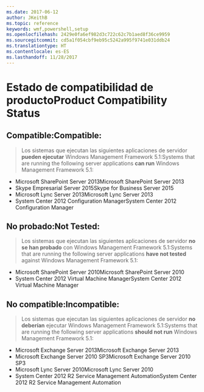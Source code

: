 ```yaml
---
ms.date: 2017-06-12
author: JKeithB
ms.topic: reference
keywords: wmf,powershell,setup
ms.openlocfilehash: 2429e0fa6ef982d3c722c62c7b1aed8f36ce9959
ms.sourcegitcommit: cd5a1f054cbf9eb95c5242a995f9741e031ddb24
ms.translationtype: HT
ms.contentlocale: es-ES
ms.lasthandoff: 11/28/2017
---
```

# <a name="product-compatibility-status"></a><span data-ttu-id="dc610-102">Estado de compatibilidad de producto</span><span class="sxs-lookup"><span data-stu-id="dc610-102">Product Compatibility Status</span></span>

## <a name="compatible"></a><span data-ttu-id="dc610-103">Compatible:</span><span class="sxs-lookup"><span data-stu-id="dc610-103">Compatible:</span></span>
> <span data-ttu-id="dc610-104">Los sistemas que ejecutan las siguientes aplicaciones de servidor **pueden ejecutar** Windows Management Framework 5.1:</span><span class="sxs-lookup"><span data-stu-id="dc610-104">Systems that are running the following server applications **can run** Windows Management Framework 5.1:</span></span>

- <span data-ttu-id="dc610-105">Microsoft SharePoint Server 2013</span><span class="sxs-lookup"><span data-stu-id="dc610-105">Microsoft SharePoint Server 2013</span></span>
- <span data-ttu-id="dc610-106">Skype Empresarial Server 2015</span><span class="sxs-lookup"><span data-stu-id="dc610-106">Skype for Business Server 2015</span></span>
- <span data-ttu-id="dc610-107">Microsoft Lync Server 2013</span><span class="sxs-lookup"><span data-stu-id="dc610-107">Microsoft Lync Server 2013</span></span>
- <span data-ttu-id="dc610-108">System Center 2012 Configuration Manager</span><span class="sxs-lookup"><span data-stu-id="dc610-108">System Center 2012 Configuration Manager</span></span>

## <a name="not-tested"></a><span data-ttu-id="dc610-109">No probado:</span><span class="sxs-lookup"><span data-stu-id="dc610-109">Not Tested:</span></span>
> <span data-ttu-id="dc610-110">Los sistemas que ejecutan las siguientes aplicaciones de servidor **no se han probado** con Windows Management Framework 5.1:</span><span class="sxs-lookup"><span data-stu-id="dc610-110">Systems that are running the following server applications **have not tested** against Windows Management Framework 5.1:</span></span>

- <span data-ttu-id="dc610-111">Microsoft SharePoint Server 2010</span><span class="sxs-lookup"><span data-stu-id="dc610-111">Microsoft SharePoint Server 2010</span></span>
- <span data-ttu-id="dc610-112">System Center 2012 Virtual Machine Manager</span><span class="sxs-lookup"><span data-stu-id="dc610-112">System Center 2012 Virtual Machine Manager</span></span>

## <a name="incompatible"></a><span data-ttu-id="dc610-113">No compatible:</span><span class="sxs-lookup"><span data-stu-id="dc610-113">Incompatible:</span></span>
> <span data-ttu-id="dc610-114">Los sistemas que ejecutan las siguientes aplicaciones de servidor **no deberían** ejecutar Windows Management Framework 5.1:</span><span class="sxs-lookup"><span data-stu-id="dc610-114">Systems that are running the following server applications **should not run** Windows Management Framework 5.1:</span></span>

- <span data-ttu-id="dc610-115">Microsoft Exchange Server 2013</span><span class="sxs-lookup"><span data-stu-id="dc610-115">Microsoft Exchange Server 2013</span></span>
- <span data-ttu-id="dc610-116">Microsoft Exchange Server 2010 SP3</span><span class="sxs-lookup"><span data-stu-id="dc610-116">Microsoft Exchange Server 2010 SP3</span></span>
- <span data-ttu-id="dc610-117">Microsoft Lync Server 2010</span><span class="sxs-lookup"><span data-stu-id="dc610-117">Microsoft Lync Server 2010</span></span>
- <span data-ttu-id="dc610-118">System Center 2012 R2 Service Management Automation</span><span class="sxs-lookup"><span data-stu-id="dc610-118">System Center 2012 R2 Service Management Automation</span></span>

